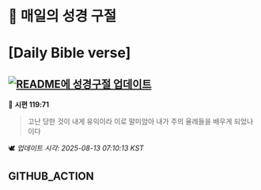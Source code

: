 # 🙏 매일의 성경 구절
# [Daily Bible verse]
## [![README에 성경구절 업데이트](https://github.com/DONGSUKA/first_test/actions/workflows/update-readme-bible.yml/badge.svg)](https://github.com/DONGSUKA/first_test/actions/workflows/update-readme-bible.yml)
<!-- START_BIBLE_VERSE -->
📖 **시편 119:71**
> 고난 당한 것이 내게 유익이라 이로 말미암아 내가 주의 율례들을 배우게 되었나이다

🕊️ _업데이트 시각: 2025-08-13 07:10:13 KST_
  <!-- END_BIBLE_VERSE -->
## GITHUB_ACTION
